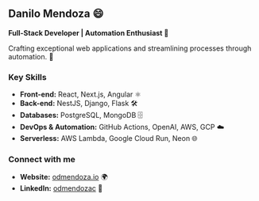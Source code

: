 ## Danilo Mendoza 😄

**Full-Stack Developer | Automation Enthusiast 🤖**

Crafting exceptional web applications and streamlining processes through automation. 🚀

### **Key Skills**

  * **Front-end:** React, Next.js, Angular ⚛️
  * **Back-end:** NestJS, Django, Flask 🛠️
  * **Databases:** PostgreSQL, MongoDB 🗄️
  * **DevOps & Automation:** GitHub Actions, OpenAI, AWS, GCP ☁️
  * **Serverless:** AWS Lambda, Google Cloud Run, Neon 🌐

### **Connect with me**

  * **Website:** [odmendoza.io](http://odmendoza.io) 🌍
  * **LinkedIn:** [odmendozac](https://www.linkedin.com/in/odmendozac/) 💼
